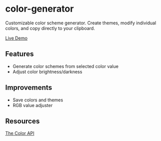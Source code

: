 # color-generator
Customizable color scheme generator. Create themes, modify individual colors, and copy directly to your clipboard.

[Live Demo](https://color-generator-mendoza.netlify.app/)

## Features
- Generate color schemes from selected color value
- Adjust color brightness/darkness

## Improvements
- Save colors and themes
- RGB value adjuster

## Resources
[The Color API](https://www.thecolorapi.com/docs#schemes)



